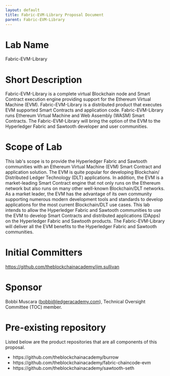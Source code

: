 ```yaml
---
layout: default
title: Fabric-EVM-Library Proposal Document
parent: Fabric-EVM-Library
---
```

# Lab Name
Fabric-EVM-Library

# Short Description

Fabric-EVM-Library is a complete virtual Blockchain node and Smart Contract execution engine providing support for the Ethereum Virtual Machine (EVM). Fabric-EVM-Library is a distributed product that executes EVM supported Smart Contracts and application code. Fabric-EVM-Library runs Ethereum Virtual Machine and Web Assembly (WASM) Smart Contracts. The Fabric-EVM-Library will bring the option of the EVM to the Hyperledger Fabric and Sawtooth developer and user communities.

# Scope of Lab
This lab's scope is to provide the Hyperledger Fabric and Sawtooth communities with an Ethereum Virtual Machine (EVM) Smart Contract and application solution. The EVM is quite popular for developing Blockchain/ Distributed Ledger Technology (DLT) applications. In addition, the EVM is a market-leading Smart Contract engine that not only runs on the Ethereum network but also runs on many other well-known Blockchain/DLT networks. As a market leader, the EVM has the advantage of its own community supporting numerous modern development tools and standards to develop applications for the most current Blockchain/DLT use cases. This lab intends to allow the Hyperledger Fabric and Sawtooth communities to use the EVM to develop Smart Contracts and distributed applications (DApps) on the Hyperledger Fabric and Sawtooth products. The Fabric-EVM-Library will deliver all the EVM benefits to the Hyperledger Fabric and Sawtooth communities.

# Initial Committers

 https://github.com/theblockchainacademy/jim.sullivan

# Sponsor

Bobbi Muscara (bobbi@ledgeracademy.com), Technical Oversight Committee (TOC) member. <br>

# Pre-existing repository
Listed below are the product repositories that are all components of this proposal.

<ul> <li>https://github.com/theblockchainacademy/burrow</li>
<li>https://github.com/theblockchainacademy/fabric-chaincode-evm</li>
<li>https://github.com/theblockchainacademy/sawtooth-seth</li>  </ul><br>

